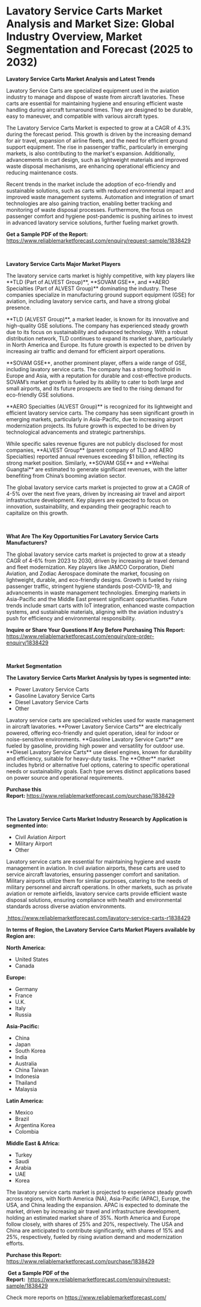 <p><h1>Lavatory Service Carts Market Analysis and Market Size: Global Industry Overview, Market Segmentation and Forecast (2025 to 2032)</h1></p><p><strong>Lavatory Service Carts Market Analysis and Latest Trends</strong></p>
<p><p>Lavatory Service Carts are specialized equipment used in the aviation industry to manage and dispose of waste from aircraft lavatories. These carts are essential for maintaining hygiene and ensuring efficient waste handling during aircraft turnaround times. They are designed to be durable, easy to maneuver, and compatible with various aircraft types.</p><p>The Lavatory Service Carts Market is expected to grow at a CAGR of 4.3% during the forecast period. This growth is driven by the increasing demand for air travel, expansion of airline fleets, and the need for efficient ground support equipment. The rise in passenger traffic, particularly in emerging markets, is also contributing to the market's expansion. Additionally, advancements in cart design, such as lightweight materials and improved waste disposal mechanisms, are enhancing operational efficiency and reducing maintenance costs.</p><p>Recent trends in the market include the adoption of eco-friendly and sustainable solutions, such as carts with reduced environmental impact and improved waste management systems. Automation and integration of smart technologies are also gaining traction, enabling better tracking and monitoring of waste disposal processes. Furthermore, the focus on passenger comfort and hygiene post-pandemic is pushing airlines to invest in advanced lavatory service solutions, further fueling market growth.</p></p>
<p><strong>Get a Sample PDF of the Report:&nbsp;</strong> <a href="https://www.reliablemarketforecast.com/enquiry/request-sample/1838429?utm_campaign=1080&utm_medium=2&utm_source=Github&utm_content=ia&utm_term=24012025&utm_id=lavatory-service-carts">https://www.reliablemarketforecast.com/enquiry/request-sample/1838429</a></p>
<p>&nbsp;</p>
<p><strong>Lavatory Service Carts Major Market Players</strong></p>
<p><p>The lavatory service carts market is highly competitive, with key players like **TLD (Part of ALVEST Group)**, **SOVAM GSE**, and **AERO Specialties (Part of ALVEST Group)** dominating the industry. These companies specialize in manufacturing ground support equipment (GSE) for aviation, including lavatory service carts, and have a strong global presence.</p><p>**TLD (ALVEST Group)**, a market leader, is known for its innovative and high-quality GSE solutions. The company has experienced steady growth due to its focus on sustainability and advanced technology. With a robust distribution network, TLD continues to expand its market share, particularly in North America and Europe. Its future growth is expected to be driven by increasing air traffic and demand for efficient airport operations.</p><p>**SOVAM GSE**, another prominent player, offers a wide range of GSE, including lavatory service carts. The company has a strong foothold in Europe and Asia, with a reputation for durable and cost-effective products. SOVAM’s market growth is fueled by its ability to cater to both large and small airports, and its future prospects are tied to the rising demand for eco-friendly GSE solutions.</p><p>**AERO Specialties (ALVEST Group)** is recognized for its lightweight and efficient lavatory service carts. The company has seen significant growth in emerging markets, particularly in Asia-Pacific, due to increasing airport modernization projects. Its future growth is expected to be driven by technological advancements and strategic partnerships.</p><p>While specific sales revenue figures are not publicly disclosed for most companies, **ALVEST Group** (parent company of TLD and AERO Specialties) reported annual revenues exceeding $1 billion, reflecting its strong market position. Similarly, **SOVAM GSE** and **Weihai Guangtai** are estimated to generate significant revenues, with the latter benefiting from China’s booming aviation sector.</p><p>The global lavatory service carts market is projected to grow at a CAGR of 4-5% over the next five years, driven by increasing air travel and airport infrastructure development. Key players are expected to focus on innovation, sustainability, and expanding their geographic reach to capitalize on this growth.</p></p>
<p>&nbsp;</p>
<p><strong>What Are The Key Opportunities For Lavatory Service Carts Manufacturers?</strong></p>
<p><p>The global lavatory service carts market is projected to grow at a steady CAGR of 4-6% from 2023 to 2030, driven by increasing air travel demand and fleet modernization. Key players like JAMCO Corporation, Diehl Aviation, and Zodiac Aerospace dominate the market, focusing on lightweight, durable, and eco-friendly designs. Growth is fueled by rising passenger traffic, stringent hygiene standards post-COVID-19, and advancements in waste management technologies. Emerging markets in Asia-Pacific and the Middle East present significant opportunities. Future trends include smart carts with IoT integration, enhanced waste compaction systems, and sustainable materials, aligning with the aviation industry's push for efficiency and environmental responsibility.</p></p>
<p><strong>Inquire or Share Your Questions If Any Before Purchasing This Report:</strong> <a href="https://www.reliablemarketforecast.com/enquiry/pre-order-enquiry/1838429?utm_campaign=1080&utm_medium=2&utm_source=Github&utm_content=ia&utm_term=24012025&utm_id=lavatory-service-carts">https://www.reliablemarketforecast.com/enquiry/pre-order-enquiry/1838429</a></p>
<p>&nbsp;</p>
<p><strong>Market Segmentation</strong></p>
<p><strong>The Lavatory Service Carts Market Analysis by types is segmented into:</strong></p>
<p><ul><li>Power Lavatory Service Carts</li><li>Gasoline Lavatory Service Carts</li><li>Diesel Lavatory Service Carts</li><li>Other</li></ul></p>
<p><p>Lavatory service carts are specialized vehicles used for waste management in aircraft lavatories. **Power Lavatory Service Carts** are electrically powered, offering eco-friendly and quiet operation, ideal for indoor or noise-sensitive environments. **Gasoline Lavatory Service Carts** are fueled by gasoline, providing high power and versatility for outdoor use. **Diesel Lavatory Service Carts** use diesel engines, known for durability and efficiency, suitable for heavy-duty tasks. The **Other** market includes hybrid or alternative fuel options, catering to specific operational needs or sustainability goals. Each type serves distinct applications based on power source and operational requirements.</p></p>
<p><strong>Purchase this Report:&nbsp;</strong><a href="https://www.reliablemarketforecast.com/purchase/1838429?utm_campaign=1080&utm_medium=2&utm_source=Github&utm_content=ia&utm_term=24012025&utm_id=lavatory-service-carts">https://www.reliablemarketforecast.com/purchase/1838429</a></p>
<p>&nbsp;</p>
<p><strong>The Lavatory Service Carts Market Industry Research by Application is segmented into:</strong></p>
<p><ul><li>Civil Aviation Airport</li><li>Military Airport</li><li>Other</li></ul></p>
<p><p>Lavatory service carts are essential for maintaining hygiene and waste management in aviation. In civil aviation airports, these carts are used to service aircraft lavatories, ensuring passenger comfort and sanitation. Military airports utilize them for similar purposes, catering to the needs of military personnel and aircraft operations. In other markets, such as private aviation or remote airfields, lavatory service carts provide efficient waste disposal solutions, ensuring compliance with health and environmental standards across diverse aviation environments.</p></p>
<p><a href="https://www.reliablemarketforecast.com/lavatory-service-carts-r1838429?utm_campaign=1080&utm_medium=2&utm_source=Github&utm_content=ia&utm_term=24012025&utm_id=lavatory-service-carts">&nbsp;https://www.reliablemarketforecast.com/lavatory-service-carts-r1838429</a></p>
<p><strong>In terms of Region, the Lavatory Service Carts Market Players available by Region are:</strong></p>
<p>
    <p> <strong> North America: </strong>
        <ul>
            <li>United States</li>
            <li>Canada</li>
        </ul>
        </p> 
    <p> <strong> Europe: </strong>
        <ul>
            <li>Germany</li>
            <li>France</li>
            <li>U.K.</li>
            <li>Italy</li>
            <li>Russia</li>
        </ul>
        </p> 
    <p> <strong> Asia-Pacific: </strong>
        <ul>
            <li>China</li>
            <li>Japan</li>
            <li>South Korea</li>
            <li>India</li>
            <li>Australia</li>
            <li>China Taiwan</li>
            <li>Indonesia</li>
            <li>Thailand</li>
            <li>Malaysia</li>
        </ul>
        </p> 
    <p> <strong> Latin America: </strong>
        <ul>
            <li>Mexico</li>
            <li>Brazil</li>
            <li>Argentina Korea</li>
            <li>Colombia</li>
        </ul>
        </p> 
    <p> <strong> Middle East & Africa: </strong>
        <ul>
            <li>Turkey</li>
            <li>Saudi</li>
            <li>Arabia</li>
            <li>UAE</li>
            <li>Korea</li>
        </ul>
    </p>
    </p>
<p><p>The lavatory service carts market is projected to experience steady growth across regions, with North America (NA), Asia-Pacific (APAC), Europe, the USA, and China leading the expansion. APAC is expected to dominate the market, driven by increasing air travel and infrastructure development, holding an estimated market share of 35%. North America and Europe follow closely, with shares of 25% and 20%, respectively. The USA and China are anticipated to contribute significantly, with shares of 15% and 25%, respectively, fueled by rising aviation demand and modernization efforts.</p></p>
<p><strong>Purchase this Report: </strong><a href="https://www.reliablemarketforecast.com/purchase/1838429?utm_campaign=1080&utm_medium=2&utm_source=Github&utm_content=ia&utm_term=24012025&utm_id=lavatory-service-carts">https://www.reliablemarketforecast.com/purchase/1838429</a></p>
<p>&nbsp;<strong>Get a Sample PDF of the Report:&nbsp;&nbsp;</strong><a href="https://www.reliablemarketforecast.com/enquiry/request-sample/1838429?utm_campaign=1080&utm_medium=2&utm_source=Github&utm_content=ia&utm_term=24012025&utm_id=lavatory-service-carts">https://www.reliablemarketforecast.com/enquiry/request-sample/1838429</a></p>
<p><strong></strong></p>
<p>Check more reports on <a href="https://www.reliablemarketforecast.com/?utm_campaign=1080&utm_medium=2&utm_source=Github&utm_content=ia&utm_term=24012025&utm_id=lavatory-service-carts">https://www.reliablemarketforecast.com/</a></p>